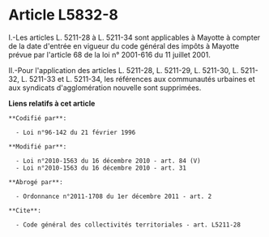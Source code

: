 # Article L5832-8

I.-Les articles L. 5211-28 à L. 5211-34 sont applicables à Mayotte à compter de la date d'entrée en vigueur du code général
des impôts à Mayotte prévue par l'article 68 de la loi n° 2001-616 du 11 juillet 2001. 

II.-Pour l'application des articles L. 5211-28, L. 5211-29, L. 5211-30, L. 5211-32, L. 5211-33 et L. 5211-34, les références
aux communautés urbaines et aux syndicats d'agglomération nouvelle sont supprimées.

**Liens relatifs à cet article**

	**Codifié par**:

	  - Loi n°96-142 du 21 février 1996

	**Modifié par**:

	  - Loi n°2010-1563 du 16 décembre 2010 - art. 84 (V)
	  - Loi n°2010-1563 du 16 décembre 2010 - art. 31

	**Abrogé par**:

	  - Ordonnance n°2011-1708 du 1er décembre 2011 - art. 2

	**Cite**:

	  - Code général des collectivités territoriales - art. L5211-28
